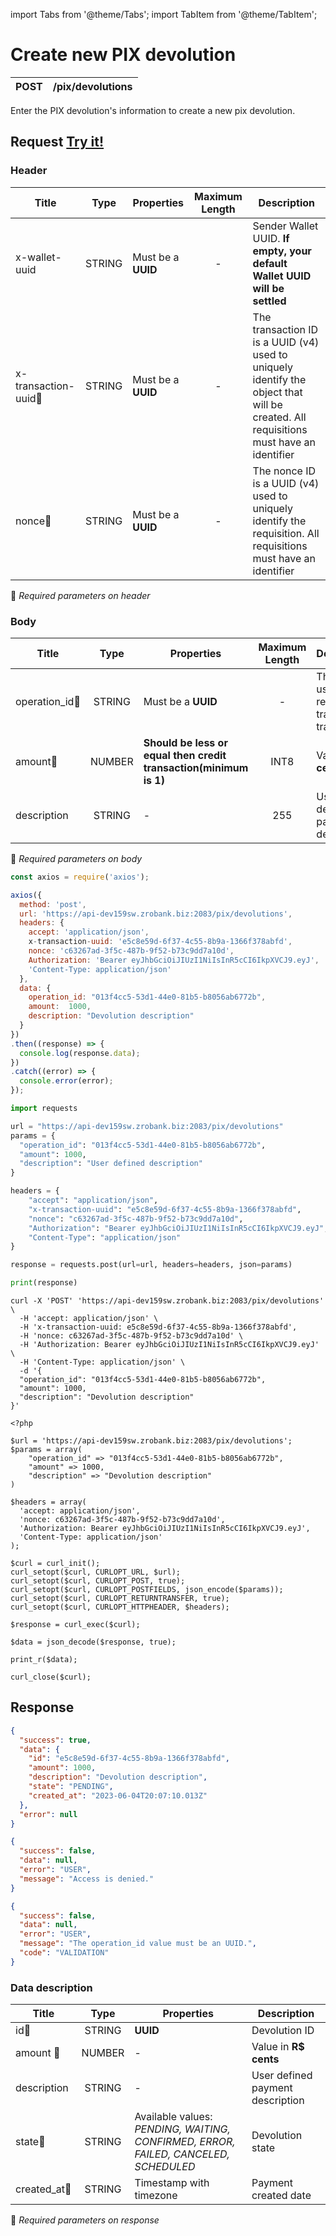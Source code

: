 import Tabs from '@theme/Tabs';
import TabItem from '@theme/TabItem';

# Create new PIX devolution

| POST      | /pix/devolutions |
| --------- | ---------------- |

Enter the PIX devolution's information to create a new pix devolution.

## Request <a href="https://api-dev159sw.zrobank.biz:2083/api/" class="try-btn">Try it!</a>

### Header

| Title                                    | Type       | Properties                   | Maximum Length  | Description                                                                                                                           |
| ---------------------------------------- | :---------:|------------------------------|:--------------: |-------------------------------------------------------------------------------------------------------------------------------------- |
| x-wallet-uuid                            | STRING     | Must be a **UUID**           | -               | Sender Wallet UUID. **If empty, your default Wallet UUID will be settled**                                                            |
| x-transaction-uuid:small_orange_diamond: | STRING     | Must be a **UUID**           | -               | The transaction ID is a UUID (v4) used to uniquely identify the object that will be created. All requisitions must have an identifier |
| nonce:small_orange_diamond:              | STRING     | Must be a **UUID**           | -               | The nonce ID is a UUID (v4) used to uniquely identify the requisition. All requisitions must have an identifier                       |
:small_orange_diamond: *Required parameters on header*

### Body

| Title                                           | Type       | Properties                                                        | Maximum Length | Description                                             |
| ------------------------------------------------| :---------:|-------------------------------------------------------------------|:--------------:|---------------------------------------------------------|
| operation_id:small_orange_diamond:              | STRING     | Must be a **UUID**                                                | -              | This ID is used to get receipt and track the transaction|
| amount:small_orange_diamond:                    | NUMBER     | **Should be less or equal then credit transaction(minimum is 1)** | INT8           | Value in **R$ cents**                                   |
| description                                     | STRING     | -                                                                 | 255            | User defined payment description                        |
:small_orange_diamond: *Required parameters on body*


<Tabs>
<TabItem value="js" label="NodeJS">

```js title=Axios
const axios = require('axios');

axios({
  method: 'post',
  url: 'https://api-dev159sw.zrobank.biz:2083/pix/devolutions',
  headers: {
    accept: 'application/json',
    x-transaction-uuid: 'e5c8e59d-6f37-4c55-8b9a-1366f378abfd',
    nonce: 'c63267ad-3f5c-487b-9f52-b73c9dd7a10d',
    Authorization: 'Bearer eyJhbGciOiJIUzI1NiIsInR5cCI6IkpXVCJ9.eyJ',
    'Content-Type: application/json'
  },
  data: {
    operation_id: "013f4cc5-53d1-44e0-81b5-b8056ab6772b",
    amount:  1000,
    description: "Devolution description"
  }
})
.then((response) => {
  console.log(response.data);
})
.catch((error) => {
  console.error(error);
});
```
</TabItem>
<TabItem value="py" label="Python">

```python title=Requests
import requests

url = "https://api-dev159sw.zrobank.biz:2083/pix/devolutions"
params = {
  "operation_id": "013f4cc5-53d1-44e0-81b5-b8056ab6772b",
  "amount": 1000,
  "description": "User defined description"
}

headers = {
    "accept": "application/json",
    "x-transaction-uuid": "e5c8e59d-6f37-4c55-8b9a-1366f378abfd",
    "nonce": "c63267ad-3f5c-487b-9f52-b73c9dd7a10d",
    "Authorization": "Bearer eyJhbGciOiJIUzI1NiIsInR5cCI6IkpXVCJ9.eyJ",
    "Content-Type": "application/json"
}

response = requests.post(url=url, headers=headers, json=params)

print(response)
```
</TabItem>
<TabItem value="shell" label="Shell">

```shell title=CURL
curl -X 'POST' 'https://api-dev159sw.zrobank.biz:2083/pix/devolutions' \
  -H 'accept: application/json' \
  -H 'x-transaction-uuid: e5c8e59d-6f37-4c55-8b9a-1366f378abfd',
  -H 'nonce: c63267ad-3f5c-487b-9f52-b73c9dd7a10d' \
  -H 'Authorization: Bearer eyJhbGciOiJIUzI1NiIsInR5cCI6IkpXVCJ9.eyJ' \
  -H 'Content-Type: application/json' \
  -d '{
  "operation_id": "013f4cc5-53d1-44e0-81b5-b8056ab6772b",
  "amount": 1000,
  "description": "Devolution description"
}'
```
</TabItem>
<TabItem value="php" label="PHP">

```shell title=CURL
<?php

$url = 'https://api-dev159sw.zrobank.biz:2083/pix/devolutions';
$params = array(
    "operation_id" => "013f4cc5-53d1-44e0-81b5-b8056ab6772b",
    "amount" => 1000,
    "description" => "Devolution description"
)

$headers = array(
  'accept: application/json',
  'nonce: c63267ad-3f5c-487b-9f52-b73c9dd7a10d',
  'Authorization: Bearer eyJhbGciOiJIUzI1NiIsInR5cCI6IkpXVCJ9.eyJ',
  'Content-Type: application/json'
);

$curl = curl_init();
curl_setopt($curl, CURLOPT_URL, $url);
curl_setopt($curl, CURLOPT_POST, true);
curl_setopt($curl, CURLOPT_POSTFIELDS, json_encode($params));
curl_setopt($curl, CURLOPT_RETURNTRANSFER, true);
curl_setopt($curl, CURLOPT_HTTPHEADER, $headers);

$response = curl_exec($curl);

$data = json_decode($response, true);

print_r($data);

curl_close($curl);
```
</TabItem>
</Tabs>

## Response

<Tabs>
<TabItem value="200" label="201">

```json  title=/pix/devolutions
{
  "success": true,
  "data": {
    "id": "e5c8e59d-6f37-4c55-8b9a-1366f378abfd",
    "amount": 1000,
    "description": "Devolution description",
    "state": "PENDING",
    "created_at": "2023-06-04T20:07:10.013Z"
  },
  "error": null
}
```
</TabItem>
<TabItem value="401" label="401">

```json  title=/pix/devolutions
{
  "success": false,
  "data": null,
  "error": "USER",
  "message": "Access is denied."
}
```
</TabItem>
<TabItem value="422" label="422">

```json  title=/pix/devolutions
{
  "success": false,
  "data": null,
  "error": "USER",
  "message": "The operation_id value must be an UUID.",
  "code": "VALIDATION"
}
```
</TabItem>

</Tabs>

### Data description

| Title                           | Type       |Properties                                                                                      | Description                      |
| ------------------------------- |:----------:|----------------------------------------------------------------------------------------------- | ---------------------------------|
| id:small_orange_diamond:        | STRING     | **UUID**                                                                                       | Devolution ID                    |
| amount :small_orange_diamond:   | NUMBER     | -                                                                                              | Value in **R$ cents**            |
| description                     | STRING     | -                                                                                              | User defined payment description |
| state:small_orange_diamond:     | STRING     | Available values: *PENDING, WAITING, CONFIRMED, ERROR, FAILED, CANCELED, SCHEDULED*            | Devolution state                 |
| created_at:small_orange_diamond:| STRING     | Timestamp with timezone                                                                        | Payment created date             |
:small_orange_diamond: *Required parameters on response*

